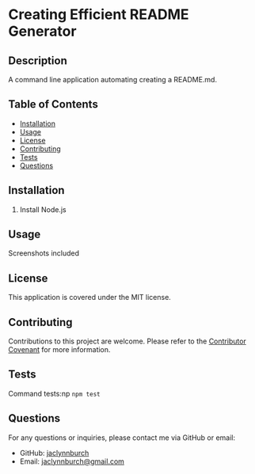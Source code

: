 # Creating Efficient README Generator
    
## Description
A command line application automating creating a README.md.

## Table of Contents
- [Installation](#installation)
- [Usage](#usage)
- [License](#license)
- [Contributing](#contributing)
- [Tests](#tests)
- [Questions](#questions)

## Installation
1) Install Node.js

## Usage
Screenshots included

## License
This application is covered under the MIT license.

## Contributing
Contributions to this project are welcome. Please refer to the [Contributor Covenant](https://www.contributor-covenant.org/) for more information.

## Tests
Command tests:np
``` npm test ```

## Questions
For any questions or inquiries, please contact me via GitHub or email:
- GitHub: [jaclynnburch](https://github.com/jaclynnburch)
- Email: jaclynnburch@gmail.com

